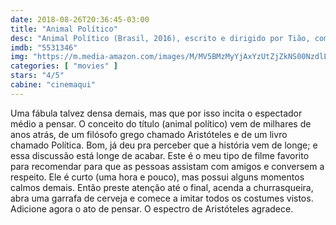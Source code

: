 ```yaml
---
date: 2018-08-26T20:36:45-03:00
title: "Animal Político"
desc: "Animal Político (Brasil, 2016), escrito e dirigido por Tião, com Rodrigo Bolzan, Elisa Heidrich, Victor Laet."
imdb: "5531346"
img: "https://m.media-amazon.com/images/M/MV5BMzMyYjAxYzUtZjZkNS00NzdlLWIzMjEtYzc4NDEyZmFmOWY4XkEyXkFqcGdeQXVyNjcyNzkyMDY@._V1_SY150_CR2,0,101,150_.jpg"
categories: [ "movies" ]
stars: "4/5"
cabine: "cinemaqui"
---
```

Uma fábula talvez densa demais, mas que por isso incita o espectador médio a pensar. O conceito do título (animal político) vem de milhares de anos atrás, de um filósofo grego chamado Aristóteles e de um livro chamado Política. Bom, já deu pra perceber que a história vem de longe; e essa discussão está longe de acabar. Este é o meu tipo de filme favorito para recomendar para que as pessoas assistam com amigos e conversem a respeito. Ele é curto (uma hora e pouco), mas possui alguns momentos calmos demais. Então preste atenção até o final, acenda a churrasqueira, abra uma garrafa de cerveja e comece a imitar todos os costumes vistos. Adicione agora o ato de pensar. O espectro de Aristóteles agradece.
